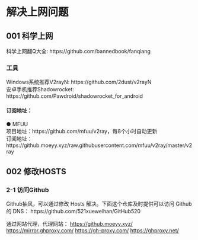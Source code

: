 <h1>解决上网问题</h1>

<h2>001 科学上网</h2>
科学上网翻Q大全: https://github.com/bannedbook/fanqiang<br>
<h3>工具</h3>
Windows系统推荐V2rayN: https://github.com/2dust/v2rayN<br>
安卓手机推荐Shadowrocket: https://github.com/Pawdroid/shadowrocket_for_android<br>
<h4>订阅地址：</h4>
● MFUU<br>
项目地址：https://github.com/mfuu/v2ray，每8个小时自动更新<br>
订阅地址：https://github.moeyy.xyz/raw.githubusercontent.com/mfuu/v2ray/master/v2ray<br>

<h2>002 修改HOSTS</h2>
<h3>2-1 访问Github</h3>
Github抽风，可以通过修改 Hosts 解决。下面这个仓库及时提供可以访问 Github 的 DNS：
https://github.com/521xueweihan/GitHub520

通过网站代理，代理网站：
https://github.moeyy.xyz/
https://mirror.ghproxy.com/
https://gh-proxy.com/
https://ghproxy.net/
